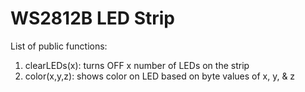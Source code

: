 # WS2812B LED Strip
List of public functions:
1. clearLEDs(x): turns OFF x number of LEDs on the strip
2. color(x,y,z): shows color on LED based on byte values of x, y, & z
